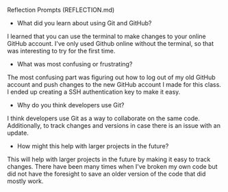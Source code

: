 Reflection Prompts (REFLECTION.md)

* What did you learn about using Git and GitHub?

I learned that you can use the terminal to make changes to your online GitHub account. I've only used Github online without the terminal, so that was interesting to try for the first time.

* What was most confusing or frustrating?

The most confusing part was figuring out how to log out of my old GitHub account and push changes to the new GitHub account I made for this class. I ended up creating a SSH authentication key to make it easy.


* Why do you think developers use Git?

I think developers use Git as a way to collaborate on the same code. Additionally, to track changes and versions in case there is an issue with an update.

* How might this help with larger projects in the future?

This will help with larger projects in the future by making it easy to track changes. There have been many times when I've broken my own code but did not have the foresight to save an older version of the code that did mostly work.
